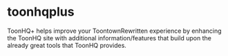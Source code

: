 # toonhqplus
ToonHQ+ helps improve your ToontownRewritten experience by enhancing the ToonHQ site with additional information/features that build upon the already great tools that ToonHQ provides. 
